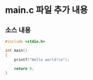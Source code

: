 # main.c 파일 추가 내용
## 소스 내용

```C
#include <stdio.h>

int main()
{
    printf("Hello world!\n");

    return 0;
}
